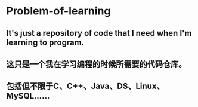 # Problem-of-learning 

## It's just a repository of code that I need when I'm learning to program.
## 这只是一个我在学习编程的时候所需要的代码仓库。

## 包括但不限于C、C++、Java、DS、Linux、MySQL……
